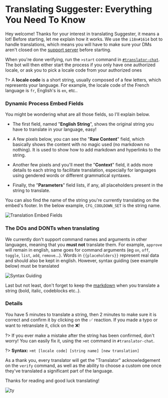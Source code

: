 # Translating Suggester: Everything You Need To Know

Hey welcome! Thanks for your interest in translating Suggester, it means a lot! Before starting, let me explain how it works. 
We use the `i18n#1614` bot to handle translations, which means you will have to make sure your DMs aren't closed on the [support server](https://suggester.js.org/support) before starting. 

When you're done verifying, run the `>start` command in [`#translator-chat`](https://canary.discord.com/channels/566002482166104066/705524292690903060). The bot will then either start the process if you only have one authorized locale, or ask you to pick a locale code from your authorized ones

?> A **locale code** is a short string, usually composed of a few letters, which represents your language. For example, the locale code of the French language is `fr`, English's is `en`, etc.. 

### Dynamic Process Embed Fields

You might be wondering what are all those fields, so I'll explain below.


- The first field, named "**English String**", shows the original string you have to translate in your language, easy! 

- A few pixels below, you can see the "**Raw Content**" field, which basically shows the content with no magic used (no markdown no nothing). It is used to show how to add markdown and hyperlinks to the string.

- Another few pixels and you'll meet the "**Context**" field, it adds more details to each string to facilitate translation, especially for languages using gendered words or different grammatical syntaxes.

- Finally, the "**Parameters**" field lists, if any, all placeholders present in the string to translate. 

You can also find the name of the string you're currently translating on the embed's footer. In the below example, `CFG_COOLDOWN_SET` is the string name. 

![Translation Embed Fields](https://cdn.discordapp.com/attachments/769650556502409226/769980267124490270/unknown.png)



### The DOs and DONTs when translating

We currently don't support command names and arguments in other languages, meaning that you **must not** translate them. For example, `approve` will remain in english, same goes for command arguments (eg `on`, `off`, `toggle`, `list`, `add`, `remove`...). Words in `{{placeholders}}` represent real data and should also be kept in english.
However, syntax guiding (see example below) must be translated

![Syntax Guiding](https://cdn.discordapp.com/attachments/769650556502409226/769988849430298624/unknown.png)

Last but not least, don't forget to keep the [markdown](https://support.discord.com/hc/en-us/articles/210298617) when you translate a string (bold, italic, codeblocks etc..).

### Details

You have 5 minutes to translate a string, then 2 minutes to make sure it is correct and confirm it by clicking on the ✅ reaction. If you made a typo or want to retranslate it, click on the ❌! 

?> If you ever make a mistake after the string has been confirmed, don't worry! You can easily fix it, using the `>mt` command in `#translator-chat`.

?> **Syntax:** `>mt [locale code] [string name] [new translation]` 

As a thank you, every translator will get the "Translator" acknowledgement on the `verify` command, as well as the ability to choose a custom one once they've translated a significant part of the language.


Thanks for reading and good luck translating!

![ty](https://media4.giphy.com/media/elgNhgAyoH3vkfAACc/giphy.gif)
